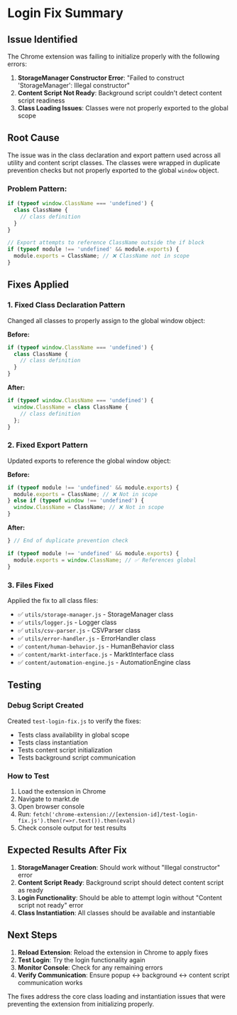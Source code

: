 # Login Fix Summary

## Issue Identified
The Chrome extension was failing to initialize properly with the following errors:
1. **StorageManager Constructor Error**: "Failed to construct 'StorageManager': Illegal constructor"
2. **Content Script Not Ready**: Background script couldn't detect content script readiness
3. **Class Loading Issues**: Classes were not properly exported to the global scope

## Root Cause
The issue was in the class declaration and export pattern used across all utility and content script classes. The classes were wrapped in duplicate prevention checks but not properly exported to the global `window` object.

### Problem Pattern:
```javascript
if (typeof window.ClassName === 'undefined') {
  class ClassName {
    // class definition
  }
}

// Export attempts to reference ClassName outside the if block
if (typeof module !== 'undefined' && module.exports) {
  module.exports = ClassName; // ❌ ClassName not in scope
}
```

## Fixes Applied

### 1. Fixed Class Declaration Pattern
Changed all classes to properly assign to the global window object:

**Before:**
```javascript
if (typeof window.ClassName === 'undefined') {
  class ClassName {
    // class definition
  }
}
```

**After:**
```javascript
if (typeof window.ClassName === 'undefined') {
  window.ClassName = class ClassName {
    // class definition
  };
}
```

### 2. Fixed Export Pattern
Updated exports to reference the global window object:

**Before:**
```javascript
if (typeof module !== 'undefined' && module.exports) {
  module.exports = ClassName; // ❌ Not in scope
} else if (typeof window !== 'undefined') {
  window.ClassName = ClassName; // ❌ Not in scope
}
```

**After:**
```javascript
} // End of duplicate prevention check

if (typeof module !== 'undefined' && module.exports) {
  module.exports = window.ClassName; // ✅ References global
}
```

### 3. Files Fixed
Applied the fix to all class files:

- ✅ `utils/storage-manager.js` - StorageManager class
- ✅ `utils/logger.js` - Logger class  
- ✅ `utils/csv-parser.js` - CSVParser class
- ✅ `utils/error-handler.js` - ErrorHandler class
- ✅ `content/human-behavior.js` - HumanBehavior class
- ✅ `content/markt-interface.js` - MarktInterface class
- ✅ `content/automation-engine.js` - AutomationEngine class

## Testing

### Debug Script Created
Created `test-login-fix.js` to verify the fixes:
- Tests class availability in global scope
- Tests class instantiation
- Tests content script initialization
- Tests background script communication

### How to Test
1. Load the extension in Chrome
2. Navigate to markt.de
3. Open browser console
4. Run: `fetch('chrome-extension://[extension-id]/test-login-fix.js').then(r=>r.text()).then(eval)`
5. Check console output for test results

## Expected Results After Fix

1. **StorageManager Creation**: Should work without "Illegal constructor" error
2. **Content Script Ready**: Background script should detect content script as ready
3. **Login Functionality**: Should be able to attempt login without "Content script not ready" error
4. **Class Instantiation**: All classes should be available and instantiable

## Next Steps

1. **Reload Extension**: Reload the extension in Chrome to apply fixes
2. **Test Login**: Try the login functionality again
3. **Monitor Console**: Check for any remaining errors
4. **Verify Communication**: Ensure popup ↔ background ↔ content script communication works

The fixes address the core class loading and instantiation issues that were preventing the extension from initializing properly.